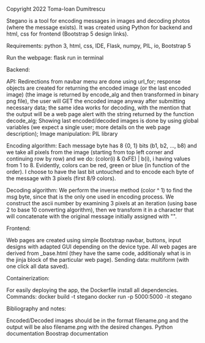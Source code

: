 Copyright 2022 Toma-Ioan Dumitrescu

Stegano is a tool for encoding messages in images and decoding photos (where the message exists). It was created using Python for backend and html, css for frontend (Bootstrap 5 design links).

Requirements: python 3, html, css, IDE, Flask, numpy, PIL, io, Bootstrap 5

Run the webpage: flask run in terminal

Backend:

API: Redirections from navbar menu are done using url_for; response objects are created for returning the
encoded image (or the last encoded image) (the image is returned by encode_alg and then transformed in binary png file), the user will GET the encoded image anyway after submitting necessary data; the same idea works for decoding, with the mention that the output will be a web page alert with the string returned by the function decode_alg;
Showing last encoded/decoded images is done by using global variables (we expect a single user; more details
on the web page description); Image manipulation: PIL library

Encoding algorithm: Each message byte has 8 {0, 1} bits (b1, b2, ..., b8) and we take all pixels from
the image (starting from top left corner and continuing row by row) and we do: (color(i) & 0xFE) | b(i),
i having values from 1 to 8. Evidently, colors can be red, green or blue (in function of the order). I choose
to have the last bit untouched and to encode each byte of the message with 3 pixels (first 8/9 colors).

Decoding algorithm: We perform the inverse method (color ^ 1) to find the msg byte, since that is the only
one used in encoding process. We construct the ascii number by examining 3 pixels at an iteration (using base
2 to base 10 converting algorithm), then we transform it in a character that will concatenate with the
original message initially assigned with "".

Frontend:

Web pages are created using simple Bootstrap navbar, buttons, input designs with adapted GUI depending on
the device type. All web pages are derived from _base.html (they have the same code, additionaly what is in the
jinja block of the particular web page). Sending data: multiform (with one click all data saved).

Containerization:

For easily deploying the app, the Dockerfile install all dependencies. Commands:
docker build -t stegano
docker run -p 5000:5000 -it stegano

Bibliography and notes:

Encoded/Decoded images should be in the format filename.png and the output will be also filename.png with the
desired changes.
Python documentation
Boostrap documentation
